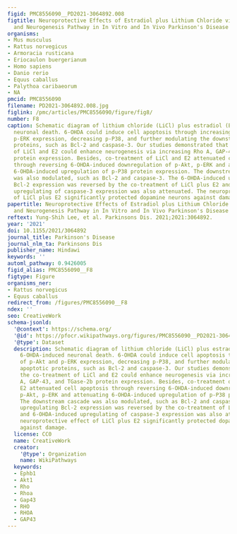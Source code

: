 ```yaml
---
figid: PMC8556090__PD2021-3064892.008
figtitle: Neuroprotective Effects of Estradiol plus Lithium Chloride via Anti-Apoptosis
  and Neurogenesis Pathway in In Vitro and In Vivo Parkinson's Disease Models
organisms:
- Mus musculus
- Rattus norvegicus
- Armoracia rusticana
- Eriocaulon buergerianum
- Homo sapiens
- Danio rerio
- Equus caballus
- Palythoa caribaeorum
- NA
pmcid: PMC8556090
filename: PD2021-3064892.008.jpg
figlink: /pmc/articles/PMC8556090/figure/fig8/
number: F8
caption: Schematic diagram of lithium chloride (LiCl) plus estradiol (E2) in 6-OHDA-induced
  neuronal death. 6-OHDA could induce cell apoptosis through increasing of p-Akt and
  p-ERK expression, decreasing p-P38, and further modulating the downstream apoptotic
  proteins, such as Bcl-2 and caspase-3. Our studies demonstrated that the co-treatment
  of LiCl and E2 could enhance neurogenesis via increasing Rho A, GAP-43, and TGase-2b
  protein expression. Besides, co-treatment of LiCl and E2 attenuated cell apoptosis
  through reversing 6-OHDA-induced downregulation of p-Akt, p-ERK and attenuating
  6-OHDA-induced upregulation of p-P38 protein expression. The downstream cascade
  was also modulated, such as Bcl-2 and caspase-3. The 6-OHDA-induced upregulating
  Bcl-2 expression was reversed by the co-treatment of LiCl plus E2 and 6-OHDA-induced
  upregulating of caspase-3 expression was also attenuated. The neuroprotective effect
  of LiCl plus E2 significantly protected dopamine neurons against damage.
papertitle: Neuroprotective Effects of Estradiol plus Lithium Chloride via Anti-Apoptosis
  and Neurogenesis Pathway in In Vitro and In Vivo Parkinson's Disease Models.
reftext: Yung-Shih Lee, et al. Parkinsons Dis. 2021;2021:3064892.
year: '2021'
doi: 10.1155/2021/3064892
journal_title: Parkinson's Disease
journal_nlm_ta: Parkinsons Dis
publisher_name: Hindawi
keywords: ''
automl_pathway: 0.9426005
figid_alias: PMC8556090__F8
figtype: Figure
organisms_ner:
- Rattus norvegicus
- Equus caballus
redirect_from: /figures/PMC8556090__F8
ndex: ''
seo: CreativeWork
schema-jsonld:
  '@context': https://schema.org/
  '@id': https://pfocr.wikipathways.org/figures/PMC8556090__PD2021-3064892.008.html
  '@type': Dataset
  description: Schematic diagram of lithium chloride (LiCl) plus estradiol (E2) in
    6-OHDA-induced neuronal death. 6-OHDA could induce cell apoptosis through increasing
    of p-Akt and p-ERK expression, decreasing p-P38, and further modulating the downstream
    apoptotic proteins, such as Bcl-2 and caspase-3. Our studies demonstrated that
    the co-treatment of LiCl and E2 could enhance neurogenesis via increasing Rho
    A, GAP-43, and TGase-2b protein expression. Besides, co-treatment of LiCl and
    E2 attenuated cell apoptosis through reversing 6-OHDA-induced downregulation of
    p-Akt, p-ERK and attenuating 6-OHDA-induced upregulation of p-P38 protein expression.
    The downstream cascade was also modulated, such as Bcl-2 and caspase-3. The 6-OHDA-induced
    upregulating Bcl-2 expression was reversed by the co-treatment of LiCl plus E2
    and 6-OHDA-induced upregulating of caspase-3 expression was also attenuated. The
    neuroprotective effect of LiCl plus E2 significantly protected dopamine neurons
    against damage.
  license: CC0
  name: CreativeWork
  creator:
    '@type': Organization
    name: WikiPathways
  keywords:
  - Ephb1
  - Akt1
  - Rho
  - Rhoa
  - Gap43
  - RHO
  - RHOA
  - GAP43
---
```

